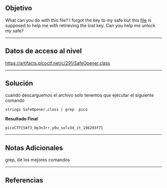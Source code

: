 ## Objetivo 

What can you do with this file? I forgot the key to my safe but this [file](https://artifacts.picoctf.net/c/291/SafeOpener.class) is supposed to help me with retrieving the lost key. Can you help me unlock my safe?

---
## Datos de acceso al nivel 

https://artifacts.picoctf.net/c/291/SafeOpener.class

---
## Solución 

cuando descarguemos el archivo solo tenemos que ejecutar el siguiente comando 
```shell
strings SafeOpener.class | grep  pico
```

**Resultado Final**
```
picoCTF{SAf3_0p3n3rr_y0u_solv3d_it_198203f7}
```

---
## Notas Adicionales 
grep, de los mejores comandos 

---
## Referencias 
